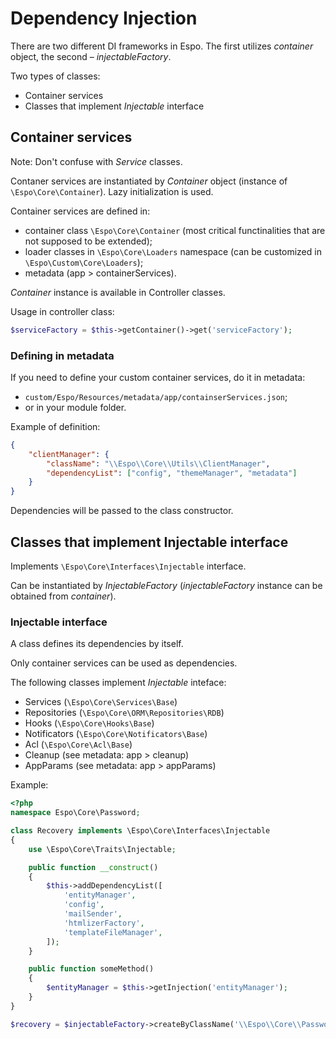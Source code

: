 # Dependency Injection

There are two different DI frameworks in Espo. The first utilizes *container* object, the second – *injectableFactory*.

Two types of classes:

* Container services
* Classes that implement *Injectable* interface

## Container services

Note: Don't confuse with *Service* classes.

Contaner services are instantiated by *Container* object (instance of `\Espo\Core\Container`). Lazy initialization is used.

Container services are defined in:

* container class `\Espo\Core\Container` (most critical functinalities that are not supposed to be extended);
* loader classes in `\Espo\Core\Loaders` namespace (can be customized in `\Espo\Custom\Core\Loaders`);
* metadata (app > containerServices).

*Container* instance is available in Controller classes.

Usage in controller class:

```php
$serviceFactory = $this->getContainer()->get('serviceFactory');
```

### Defining in metadata

If you need to define your custom container services, do it in metadata:

* `custom/Espo/Resources/metadata/app/containserServices.json`;
* or in your module folder.

Example of definition:

```json
{
    "clientManager": {
        "className": "\\Espo\\Core\\Utils\\ClientManager",
        "dependencyList": ["config", "themeManager", "metadata"]
    }
}
```

Dependencies will be passed to the class constructor.

##  Classes that implement Injectable interface

Implements `\Espo\Core\Interfaces\Injectable` interface.

Can be instantiated by *InjectableFactory* (*injectableFactory* instance can be obtained from *container*).

### Injectable interface

A class defines its dependencies by itself.

Only container services can be used as dependencies.

The following classes implement *Injectable* inteface:

* Services (`\Espo\Core\Services\Base`)
* Repositories (`\Espo\Core\ORM\Repositories\RDB`)
* Hooks (`\Espo\Core\Hooks\Base`)
* Notificators (`\Espo\Core\Notificators\Base`)
* Acl (`\Espo\Core\Acl\Base`)
* Cleanup (see metadata: app > cleanup)
* AppParams (see metadata: app > appParams)


Example:

```php
<?php
namespace Espo\Core\Password;

class Recovery implements \Espo\Core\Interfaces\Injectable
{
    use \Espo\Core\Traits\Injectable;

    public function __construct()
    {
        $this->addDependencyList([
            'entityManager',
            'config',
            'mailSender',
            'htmlizerFactory',
            'templateFileManager',
        ]);
    }

    public function someMethod()
    {
        $entityManager = $this->getInjection('entityManager');
    }
}
```

```php
$recovery = $injectableFactory->createByClassName('\\Espo\\Core\\Password\\Recovery');
```
